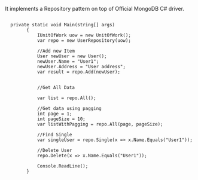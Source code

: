 It implements a Repository pattern on top of Official MongoDB C# driver. 

<pre><code>
  private static void Main(string[] args)
        {
            IUnitOfWork uow = new UnitOfWork();
            var repo = new UserRepository(uow);

            //Add new Item
            User newUser = new User();
            newUser.Name = "User1";
            newUser.Address = "User address";
            var result = repo.Add(newUser);


            //Get All Data

            var list = repo.All<User>();

            //Get data using pagging
            int page = 1;
            int pageSize = 10;
            var listWithPagging = repo.All<User>(page, pageSize);

            //Find Single
            var singleUser = repo.Single(x => x.Name.Equals("User1"));

            //Delete User
            repo.Delete(x => x.Name.Equals("User1"));

            Console.ReadLine();
        }
</code></pre>
